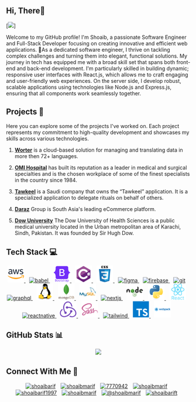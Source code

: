 
## Hi, There👋

[![](https://visitcount.itsvg.in/api?id=shoaibmarif&icon=3&color=11)]

  Welcome to my GitHub profile! I'm Shoaib, a passionate Software Engineer and Full-Stack Developer focusing on creating innovative and efficient web applications. 🚀As a dedicated software engineer, I thrive on tackling complex challenges and turning them into elegant, functional solutions. My journey in tech has equipped me with a broad skill set that spans both front-end and back-end development. I'm particularly skilled in building dynamic; responsive user interfaces with React.js, which allows me to craft engaging and user-friendly web experiences. On the server side, I develop robust, scalable applications using technologies like Node.js and Express.js, ensuring that all components work seamlessly together.


## Projects 🚀
Here you can explore some of the projects I've worked on. Each project represents my commitment to high-quality development and showcases my skills across various technologies.

1. **[Worter](https://app.worter.io/)** is a cloud-based solution for managing and translating data in more then 72+ languages.

2. **[OMI Hospital](https://www.omihospital.com)**
    has built its reputation as a leader in medical and surgical specialties and is the chosen workplace of some of the finest specialists in the country since 1984.

3. **[Tawkeel](https://tawkeel.com)** is a Saudi company that owns the “Tawkeel” application. It is a specialized application to delegate rituals on behalf of others.

4. **[Daraz](https://www.daraz.pk)** Group is South Asia's leading eCommerce platform.

5. **[Dow University](https://www.duhs.edu.pk)** The Dow University of Health Sciences is a public medical university located in the Urban metropolitan area of Karachi, Sindh, Pakistan. It was founded by Sir Hugh Dow.


##  Tech Stack 💻
<p align="center"> <a style="margin-right:10px;"  href="https://aws.amazon.com" target="_blank" rel="noreferrer"> <img src="https://raw.githubusercontent.com/devicons/devicon/master/icons/amazonwebservices/amazonwebservices-original-wordmark.svg" alt="aws" width="45" height="45"/> </a> <a style="margin-right:10px;" href="https://babeljs.io/" target="_blank" rel="noreferrer"> <img src="https://www.vectorlogo.zone/logos/babeljs/babeljs-icon.svg" alt="babel" width="45" height="45"/> </a> <a style="margin-right:10px;" href="https://getbootstrap.com" target="_blank" rel="noreferrer"> <img src="https://raw.githubusercontent.com/devicons/devicon/master/icons/bootstrap/bootstrap-plain-wordmark.svg" alt="bootstrap" width="45" height="45"/> </a> <a style="margin-right:10px;" style="margin-right:10px;" href="https://www.w3schools.com/cs/" target="_blank" rel="noreferrer"> <img src="https://raw.githubusercontent.com/devicons/devicon/master/icons/csharp/csharp-original.svg" alt="csharp" width="45" height="45"/> </a> <a style="margin-right:10px;" style="margin-right:10px;" href="https://www.w3schools.com/css/" target="_blank" rel="noreferrer"> <img src="https://raw.githubusercontent.com/devicons/devicon/master/icons/css3/css3-original-wordmark.svg" alt="css3" width="45" height="45"/> </a> <a style="margin-right:10px;" href="https://www.figma.com/" target="_blank" rel="noreferrer"> <img src="https://www.vectorlogo.zone/logos/figma/figma-icon.svg" alt="figma" width="45" height="45"/> </a> <a style="margin-right:10px;" href="https://firebase.google.com/" target="_blank" rel="noreferrer"> <img src="https://www.vectorlogo.zone/logos/firebase/firebase-icon.svg" alt="firebase" width="45" height="45"/> </a> <a style="margin-right:10px;" href="https://git-scm.com/" target="_blank" rel="noreferrer"> <img src="https://www.vectorlogo.zone/logos/git-scm/git-scm-icon.svg" alt="git" width="45" height="45"/> </a> <a style="margin-right:10px;" href="https://graphql.org" target="_blank" rel="noreferrer"> <img src="https://www.vectorlogo.zone/logos/graphql/graphql-icon.svg" alt="graphql" width="45" height="45"/> </a> <a style="margin-right:10px;" href="https://www.linux.org/" target="_blank" rel="noreferrer"> <img src="https://raw.githubusercontent.com/devicons/devicon/master/icons/linux/linux-original.svg" alt="linux" width="45" height="45"/> </a> <a style="margin-right:10px;" href="https://www.mongodb.com/" target="_blank" rel="noreferrer"> <img src="https://raw.githubusercontent.com/devicons/devicon/master/icons/mongodb/mongodb-original-wordmark.svg" alt="mongodb" width="45" height="45"/> </a> <a style="margin-right:10px;" href="https://www.mysql.com/" target="_blank" rel="noreferrer"> <img src="https://raw.githubusercontent.com/devicons/devicon/master/icons/mysql/mysql-original-wordmark.svg" alt="mysql" width="45" height="45"/> </a> <a style="margin-right:10px;" href="https://nextjs.org/" target="_blank" rel="noreferrer"> <img src="https://cdn.worldvectorlogo.com/logos/nextjs-2.svg" alt="nextjs" width="45" height="45"/> </a> <a style="margin-right:10px;" href="https://nodejs.org" target="_blank" rel="noreferrer"> <img src="https://raw.githubusercontent.com/devicons/devicon/master/icons/nodejs/nodejs-original-wordmark.svg" alt="nodejs" width="45" height="45"/> </a> <a style="margin-right:10px;" href="https://www.python.org" target="_blank" rel="noreferrer"> <img src="https://raw.githubusercontent.com/devicons/devicon/master/icons/python/python-original.svg" alt="python" width="45" height="45"/> </a> <a style="margin-right:10px;" href="https://reactjs.org/" target="_blank" rel="noreferrer"> <img src="https://raw.githubusercontent.com/devicons/devicon/master/icons/react/react-original-wordmark.svg" alt="react" width="45" height="45"/> </a> <a style="margin-right:10px;" href="https://reactnative.dev/" target="_blank" rel="noreferrer"> <img src="https://reactnative.dev/img/header_logo.svg" alt="reactnative" width="45" height="45"/> </a> <a style="margin-right:10px;" href="https://redux.js.org" target="_blank" rel="noreferrer"> <img src="https://raw.githubusercontent.com/devicons/devicon/master/icons/redux/redux-original.svg" alt="redux" width="45" height="45"/> </a> <a style="margin-right:10px;" href="https://sass-lang.com" target="_blank" rel="noreferrer"> <img src="https://raw.githubusercontent.com/devicons/devicon/master/icons/sass/sass-original.svg" alt="sass" width="45" height="45"/> </a> <a style="margin-right:10px;" href="https://tailwindcss.com/" target="_blank" rel="noreferrer"> <img src="https://www.vectorlogo.zone/logos/tailwindcss/tailwindcss-icon.svg" alt="tailwind" width="45" height="45"/> </a> <a style="margin-right:10px;" href="https://www.typescriptlang.org/" target="_blank" rel="noreferrer"> <img src="https://raw.githubusercontent.com/devicons/devicon/master/icons/typescript/typescript-original.svg" alt="typescript" width="45" height="45"/> </a> <a style="margin-right:10px;" href="https://webpack.js.org" target="_blank" rel="noreferrer"> <img src="https://raw.githubusercontent.com/devicons/devicon/d00d0969292a6569d45b06d3f350f463a0107b0d/icons/webpack/webpack-original-wordmark.svg" alt="webpack" width="45" height="45"/> </a> </p>

##  GitHub Stats 📊
<div align="center">

![](https://github-readme-streak-stats.herokuapp.com/?user=shoaibmarif&theme=monokai&hide_border=false)

</div>


##  Connect With Me 🤝
<p align="center">
<a href="https://codepen.io/shoaibarif" target="blank" style="margin-right:10px;"><img align="center" src="https://raw.githubusercontent.com/rahuldkjain/github-profile-readme-generator/master/src/images/icons/Social/codepen.svg" alt="shoaibarif" height="40" width="40" /></a>
<a href="https://linkedin.com/in/shoaibmarif"  target="blank" style="margin-right:10px;"><img align="center" src="https://raw.githubusercontent.com/rahuldkjain/github-profile-readme-generator/master/src/images/icons/Social/linked-in-alt.svg" alt="shoaibmarif" height="40" width="40" /></a>
<a href="https://stackoverflow.com/users/7770942" target="blank" style="margin-right:10px;"><img align="center" src="https://raw.githubusercontent.com/rahuldkjain/github-profile-readme-generator/master/src/images/icons/Social/stack-overflow.svg" alt="7770942" height="40" width="40" /></a>
<a href="https://codesandbox.com/shoaibmarif" target="blank" style="margin-right:10px;"><img align="center" src="https://raw.githubusercontent.com/rahuldkjain/github-profile-readme-generator/master/src/images/icons/Social/codesandbox.svg" alt="shoaibmarif" height="40" width="40" /></a>
<a href="https://fb.com/shoaibarif1997" target="blank" style="margin-right:10px;"><img align="center" src="https://raw.githubusercontent.com/rahuldkjain/github-profile-readme-generator/master/src/images/icons/Social/facebook.svg" alt="shoaibarif1997" height="40" width="40" /></a>
<a href="https://instagram.com/shoaibmarif" target="blank" style="margin-right:10px;"><img align="center" src="https://raw.githubusercontent.com/rahuldkjain/github-profile-readme-generator/master/src/images/icons/Social/instagram.svg" alt="shoaibmarif" height="40" width="40" /></a>
<a href="https://medium.com/@shoaibmarif" target="blank" style="margin-right:10px;"><img align="center" src="https://raw.githubusercontent.com/rahuldkjain/github-profile-readme-generator/master/src/images/icons/Social/medium.svg" alt="@shoaibmarif" height="40" width="40" /></a>
<a href="https://www.hackerrank.com/shoaibarift" target="blank" style="margin-right:10px;"><img align="center" src="https://raw.githubusercontent.com/rahuldkjain/github-profile-readme-generator/master/src/images/icons/Social/hackerrank.svg" alt="shoaibarift" height="40" width="40" /></a>
</p>

